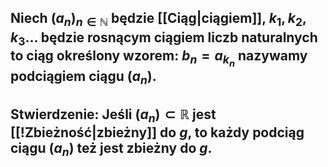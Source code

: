 ## Niech $(a_n)_{n\in\mathbb{N}}$ będzie [[Ciąg|ciągiem]], $k_1,k_2,k_3\dots$ będzie rosnącym ciągiem liczb naturalnych to ciąg określony wzorem: $b_n=a_{k_n}$ nazywamy **podciągiem ciągu $(a_n)$.**
## **Stwierdzenie**: Jeśli $(a_n)\subset\mathbb{R}$  jest [[!Zbieżność|zbieżny]] do $g$, to każdy podciąg ciągu $(a_n)$ też jest zbieżny do $g$.